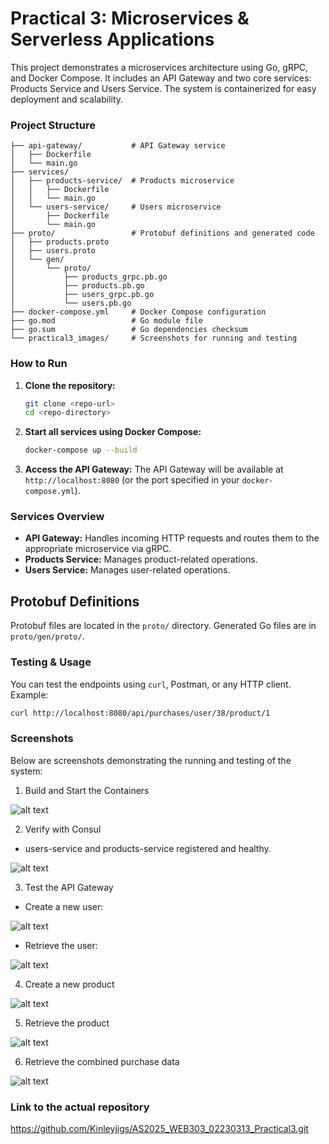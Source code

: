 # Practical 3: Microservices & Serverless Applications

This project demonstrates a microservices architecture using Go, gRPC, and Docker Compose. It includes an API Gateway and two core services: Products Service and Users Service. The system is containerized for easy deployment and scalability.

### Project Structure

```
├── api-gateway/           # API Gateway service
│   ├── Dockerfile
│   └── main.go
├── services/
│   ├── products-service/  # Products microservice
│   │   ├── Dockerfile
│   │   └── main.go
│   └── users-service/     # Users microservice
│       ├── Dockerfile
│       └── main.go
├── proto/                 # Protobuf definitions and generated code
│   ├── products.proto
│   ├── users.proto
│   └── gen/
│       └── proto/
│           ├── products_grpc.pb.go
│           ├── products.pb.go
│           ├── users_grpc.pb.go
│           └── users.pb.go
├── docker-compose.yml     # Docker Compose configuration
├── go.mod                 # Go module file
├── go.sum                 # Go dependencies checksum
└── practical3_images/     # Screenshots for running and testing
```

### How to Run

1. **Clone the repository:**
   ```sh
   git clone <repo-url>
   cd <repo-directory>
   ```
2. **Start all services using Docker Compose:**
   ```sh
   docker-compose up --build
   ```
3. **Access the API Gateway:**
   The API Gateway will be available at `http://localhost:8080` (or the port specified in your `docker-compose.yml`).

### Services Overview

- **API Gateway:** Handles incoming HTTP requests and routes them to the appropriate microservice via gRPC.
- **Products Service:** Manages product-related operations.
- **Users Service:** Manages user-related operations.

## Protobuf Definitions

Protobuf files are located in the `proto/` directory. Generated Go files are in `proto/gen/proto/`.

### Testing & Usage

You can test the endpoints using `curl`, Postman, or any HTTP client. Example:

```sh
curl http://localhost:8080/api/purchases/user/38/product/1
```

### Screenshots

Below are screenshots demonstrating the running and testing of the system:

1. Build and Start the Containers

![alt text](<practical3_images/Screenshot 2025-09-08 at 10.24.16 AM.png>)

2. Verify with Consul
- users-service and products-service registered and healthy.

![alt text](<practical3_images/Screenshot 2025-09-08 at 10.16.12 AM.png>)

3. Test the API Gateway

- Create a new user:

![alt text](<practical3_images/Screenshot 2025-09-08 at 10.40.50 AM.png>)

- Retrieve the user: 

![alt text](<practical3_images/Screenshot 2025-09-08 at 10.43.33 AM.png>)

4. Create a new product

![alt text](<practical3_images/Screenshot 2025-09-08 at 10.58.27 AM.png>)

5. Retrieve the product

![alt text](<practical3_images/Screenshot 2025-09-08 at 10.59.02 AM.png>)


6. Retrieve the combined purchase data

![alt text](<practical3_images/Screenshot 2025-09-08 at 10.59.27 AM.png>)

### Link to the actual repository 
https://github.com/Kinleyjigs/AS2025_WEB303_02230313_Practical3.git 
